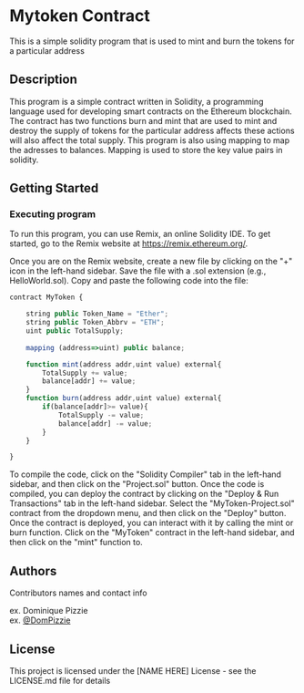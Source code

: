 # Mytoken Contract

This is a simple solidity program that is used to mint and burn the tokens for a particular address

## Description

This program is a simple contract written in Solidity, a programming language used for developing smart contracts on the Ethereum blockchain. The contract has two functions burn and mint that are used to mint and destroy the supply of tokens for the particular address affects these actions will also affect the total supply. This program is also using mapping to map the adresses to balances. Mapping is used to store the key value pairs in solidity.

## Getting Started

### Executing program

To run this program, you can use Remix, an online Solidity IDE. To get started, go to the Remix website at https://remix.ethereum.org/.

Once you are on the Remix website, create a new file by clicking on the "+" icon in the left-hand sidebar. Save the file with a .sol extension (e.g., HelloWorld.sol). Copy and paste the following code into the file:

```javascript
contract MyToken {

    string public Token_Name = "Ether";
    string public Token_Abbrv = "ETH";
    uint public TotalSupply;
    
    mapping (address=>uint) public balance;

    function mint(address addr,uint value) external{
        TotalSupply += value;
        balance[addr] += value;
    }
    function burn(address addr,uint value) external{
        if(balance[addr]>= value){
            TotalSupply -= value;
            balance[addr] -= value;
        }
    }

}
```
To compile the code, click on the "Solidity Compiler" tab in the left-hand sidebar, and then click on the "Project.sol" button.
Once the code is compiled, you can deploy the contract by clicking on the "Deploy & Run Transactions" tab in the left-hand sidebar. Select the "MyToken-Project.sol" contract from the dropdown menu, and then click on the "Deploy" button.
Once the contract is deployed, you can interact with it by calling the mint or burn function. Click on the "MyToken" contract in the left-hand sidebar, and then click on the "mint" function to.

## Authors

Contributors names and contact info

ex. Dominique Pizzie  
ex. [@DomPizzie](https://twitter.com/dompizzie)


## License

This project is licensed under the [NAME HERE] License - see the LICENSE.md file for details
